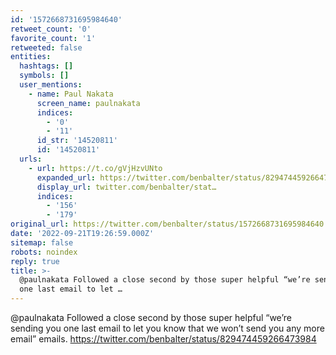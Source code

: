 ```yaml
---
id: '1572668731695984640'
retweet_count: '0'
favorite_count: '1'
retweeted: false
entities:
  hashtags: []
  symbols: []
  user_mentions:
    - name: Paul Nakata
      screen_name: paulnakata
      indices:
        - '0'
        - '11'
      id_str: '14520811'
      id: '14520811'
  urls:
    - url: https://t.co/gVjHzvUNto
      expanded_url: https://twitter.com/benbalter/status/829474459266473984
      display_url: twitter.com/benbalter/stat…
      indices:
        - '156'
        - '179'
original_url: https://twitter.com/benbalter/status/1572668731695984640
date: '2022-09-21T19:26:59.000Z'
sitemap: false
robots: noindex
reply: true
title: >-
  @paulnakata Followed a close second by those super helpful “we’re sending you
  one last email to let …
---
```


@paulnakata Followed a close second by those super helpful “we’re sending you one last email to let you know that we won’t send you any more email” emails. https://twitter.com/benbalter/status/829474459266473984